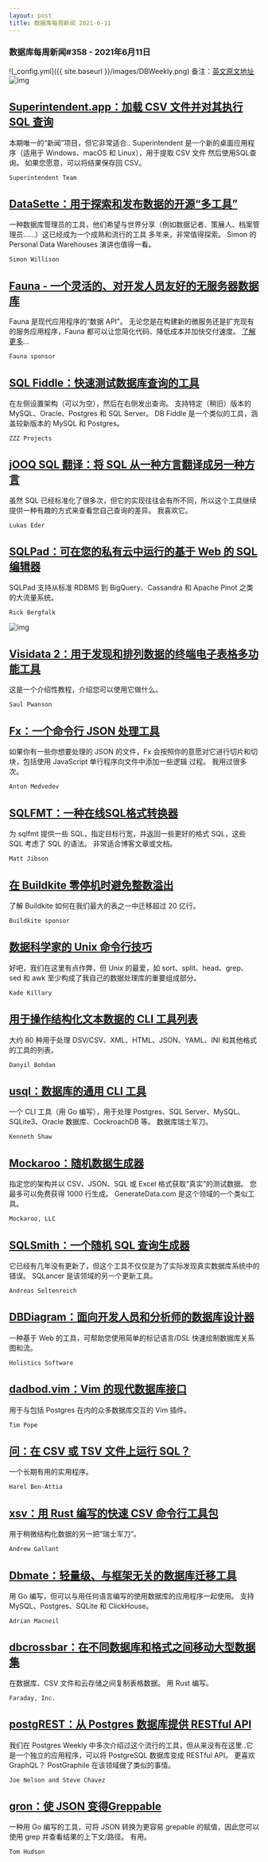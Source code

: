 ```yaml
---
layout: post
title: 数据库每周新闻 2021-6-11
---
```

### 数据库每周新闻#358 - 2021年6月11日
![_config.yml]({{ site.baseurl }}/images/DBWeekly.png)
备注：[英文原文地址](https://dbweekly.com/issues/358)
![img](https://res.cloudinary.com/cpress/image/upload/w_1280,e_sharpen:60/tywvu8ueyclyi1p4anqp.jpg)


## [Superintendent.app：加载 CSV 文件并对其执行 SQL 查询](https://dbweekly.com/link/109496/web)
本期唯一的“新闻”项目，但它非常适合.. Superintendent 是一个新的桌面应用程序（适用于 Windows、macOS 和 Linux），用于提取 CSV 文件 然后使用SQL查询。 如果您愿意，可以将结果保存回 CSV。

`Superintendent Team`


## [DataSette：用于探索和发布数据的开源“多工具”](https://dbweekly.com/link/109497/web)
一种数据库管理员的工具，他们希望与世界分享（例如数据记者、策展人、档案管理员......）这已经成为一个成熟和流行的工具 多年来，非常值得探索。 Simon 的 Personal Data Warehouses 演讲也值得一看。

`Simon Willison`


## [Fauna - 一个灵活的、对开发人员友好的无服务器数据库](https://dbweekly.com/link/109499/web)
Fauna 是现代应用程序的“数据 API”。 无论您是在构建新的微服务还是扩充现有的服务应用程序，Fauna 都可以让您简化代码、降低成本并加快交付速度。 [了解更多](https://fauna.com/go/serverless?utm_source=DBWeekly&utm_medium=Newsletter&utm_campaign=CooperPress_Newsletters_2021)...

`Fauna sponsor`


## [SQL Fiddle：快速测试数据库查询的工具](https://dbweekly.com/link/109500/web)
在左侧设置架构（可以为空），然后在右侧发出查询。 支持特定（稍旧）版本的 MySQL、Oracle、Postgres 和 SQL Server。 DB Fiddle 是一个类似的工具，涵盖较新版本的 MySQL 和 Postgres。

`ZZZ Projects`


## [jOOQ SQL 翻译：将 SQL 从一种方言翻译成另一种方言](https://dbweekly.com/link/109502/web)
虽然 SQL 已经标准化了很多次，但它的实现往往会有所不同，所以这个工具继续提供一种有趣的方式来查看您自己查询的差异。 我喜欢它。

`Lukas Eder`


## [SQLPad：可在您的私有云中运行的基于 Web 的 SQL 编辑器](https://dbweekly.com/link/109503/web)
SQLPad 支持从标准 RDBMS 到 BigQuery、Cassandra 和 Apache Pinot 之类的大流量系统。

`Rick Bergfalk`

![img](https://res.cloudinary.com/cpress/image/upload/w_1280,e_sharpen:60/jztlv2no5zrxugrdgwpp.jpg)
## [Visidata 2：用于发现和排列数据的终端电子表格多功能工具](https://dbweekly.com/link/109504/web)
这是一个介绍性教程，介绍您可以使用它做什么。

`Saul Pwanson`


## [Fx：一个命令行 JSON 处理工具](https://dbweekly.com/link/109507/web)
如果你有一些你想要处理的 JSON 的文件，Fx 会按照你的意愿对它进行切片和切块，包括使用 JavaScript 单行程序向文件中添加一些逻辑 过程。 我用过很多次。

`Anton Medvedev`


## [SQLFMT：一种在线SQL格式转换器](https://dbweekly.com/link/109509/web)
为 sqlfmt 提供一些 SQL，指定目标行宽，并返回一些更好的格式 SQL，这些 SQL 考虑了 SQL 的语法。 非常适合博客文章或文档。

`Matt Jibson`


## [在 Buildkite 零停机时避免整数溢出](https://dbweekly.com/link/109511/web)
了解 Buildkite 如何在我们最大的表之一中迁移超过 20 亿行。

`Buildkite sponsor`


## [数据科学家的 Unix 命令行技巧](https://dbweekly.com/link/109513/web)
好吧，我们在这里有点作弊，但 Unix 的最爱，如 sort、split、head、grep、sed 和 awk 至少构成了我自己的数据处理库的重要组成部分。

`Kade Killary`


## [用于操作结构化文本数据的 CLI 工具列表](https://dbweekly.com/link/109515/web)
大约 80 种用于处理 DSV/CSV、XML、HTML、JSON、YAML、INI 和其他格式的工具的列表。

`Danyil Bohdan`


## [usql：数据库的通用 CLI 工具](https://dbweekly.com/link/109516/web)
一个 CLI 工具（用 Go 编写），用于处理 Postgres、SQL Server、MySQL、SQLite3、Oracle 数据库、CockroachDB 等。 数据库瑞士军刀。

`Kenneth Shaw`


## [Mockaroo：随机数据生成器](https://dbweekly.com/link/109518/web)
指定您的架构并以 CSV、JSON、SQL 或 Excel 格式获取“真实”的测试数据。 您最多可以免费获得 1000 行生成。 GenerateData.com 是这个领域的一个类似工具。

`Mockaroo, LLC`


## [SQLSmith：一个随机 SQL 查询生成器](https://dbweekly.com/link/109520/web)
它已经有几年没有更新了，但这个工具不仅仅是为了实际发现真实数据库系统中的错误。 SQLancer 是该领域的另一个更新工具。

`Andreas Seltenreich`



## [DBDiagram：面向开发人员和分析师的数据库设计器](https://dbweekly.com/link/109523/web)
一种基于 Web 的工具，可帮助您使用简单的标记语言/DSL 快速绘制数据库关系图和流。

`Holistics Software`


## [dadbod.vim：Vim 的现代数据库接口](https://dbweekly.com/link/109524/web)
用于与包括 Postgres 在内的众多数据库交互的 Vim 插件。

`Tim Pope`


## [问：在 CSV 或 TSV 文件上运行 SQL？](https://dbweekly.com/link/109525/web)
一个长期有用的实用程序。

`Harel Ben-Attia`


## [xsv：用 Rust 编写的快速 CSV 命令行工具包](https://dbweekly.com/link/109526/web)
用于稍微结构化数据的另一把“瑞士军刀”。

`Andrew Gallant`


## [Dbmate：轻量级、与框架无关的数据库迁移工具](https://dbweekly.com/link/109527/web)
用 Go 编写，但可以与用任何语言编写的使用数据库的应用程序一起使用。 支持 MySQL、Postgres、SQLite 和 ClickHouse。

`Adrian Macneil`


## [dbcrossbar：在不同数据库和格式之间移动大型数据集](https://dbweekly.com/link/109528/web)
在数据库、CSV 文件和云存储之间复制表格数据。 用 Rust 编写。

`Faraday, Inc.`


## [postgREST：从 Postgres 数据库提供 RESTful API](https://dbweekly.com/link/109529/web)
我们在 Postgres Weekly 中多次介绍过这个流行的工具，但从来没有在这里..它是一个独立的应用程序，可以将 PostgreSQL 数据库变成 RESTful API。 更喜欢 GraphQL？ PostGraphile 在该领域做了类似的事情。

`Joe Nelson and Steve Chavez`


## [gron：使 JSON 变得Greppable](https://dbweekly.com/link/109532/web)
一种用 Go 编写的工具，可将 JSON 转换为更容易 grepable 的赋值，因此您可以使用 grep 并查看结果的上下文/路径。 有用。

`Tom Hudson`
